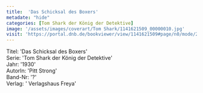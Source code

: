 ```yaml
---
title:  'Das Schicksal des Boxers'
metadate: "hide"
categories: [Tom Shark der König der Detektive]
image: '/assets/images/coverart/Tom Shark/1141621509_00000010.jpg'
visit: 'https://portal.dnb.de/bookviewer/view/1141621509#page/n0/mode/2up'
---
```

Titel: 'Das Schicksal des Boxers' <br>
Serie: 'Tom Shark der König der Detektive' <br>
Jahr: '1930' <br>
AutorIn: 'Pitt Strong' <br>
Band-Nr: '?' <br>
Verlag: ' Verlagshaus Freya'